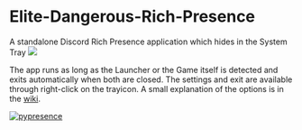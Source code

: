 # Elite-Dangerous-Rich-Presence
A standalone Discord Rich Presence application which hides in the System Tray
![](https://raw.githubusercontent.com/wiki/Lasa2/Elite-Dangerous-Rich-Presence/images/Rich-Presence.jpg)

The app runs as long as the Launcher or the Game itself is detected and exits automatically when both are closed. The settings and exit are available through right-click on the trayicon. A small explanation of the options is in the [wiki](https://github.com/Lasa2/Elite-Dangerous-Rich-Presence/wiki/Options).

[![pypresence](https://img.shields.io/badge/using-pypresence-00bb88.svg?style=for-the-badge&logo=discord&logoWidth=20)](https://github.com/qwertyquerty/pypresence)
